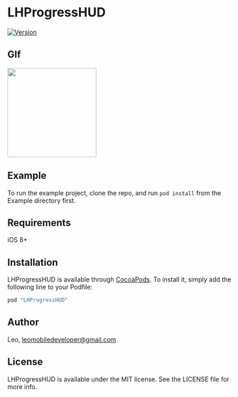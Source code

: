 # LHProgressHUD

[![Version](https://img.shields.io/cocoapods/v/LHProgressHUD.svg?style=flat)](http://cocoapods.org/pods/LHProgressHUD)

## GIf

<img src="https://raw.github.com/LeoMobileDeveloper/LHProgressHUD/master/ScreenShots/main.gif" width="200">

## Example

To run the example project, clone the repo, and run `pod install` from the Example directory first.

## Requirements

iOS 8+
## Installation

LHProgressHUD is available through [CocoaPods](http://cocoapods.org). To install
it, simply add the following line to your Podfile:

```ruby
pod "LHProgressHUD"
```

## Author

Leo, leomobiledeveloper@gmail.com

## License

LHProgressHUD is available under the MIT license. See the LICENSE file for more info.
